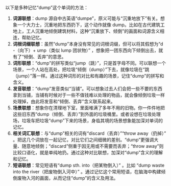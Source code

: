以下是多种记忆“dump”这个单词的方法：
1. **词源联想**：dump 源自中古英语“dumpe”，原义可能与“沉重地放下”有关。想象一个大力士，沉重地把东西扔下，这个动作就像 dump。比如在古代建筑工地上，工人沉重地倾倒建筑材料，这种“沉重放下、倾倒”的画面和词源含义相连，帮助记忆。
2. **词根词缀联想**：虽然“dump”本身没有常见的词根词缀，但可以将其假想为“d -（向下）+ ump（类似 lump 团状物）” ，想象把一团东西向下倾倒出去，就有了“倾倒、丢弃”的意思。
3. **词形联想**：“dump”的拼写类似“jump（跳）”，只是首字母不同。可以联想一个场景，一个人站在高处，把垃圾“倾倒（dump）”下去，就像垃圾在“跳（jump）”落一样。通过这种词形的对比和有趣的场景，记住“dump”的拼写和含义。
4. **发音联想**：“dump”发音类似“当铺”。可以想象过去人们会把一些不要的东西拿到当铺，当铺有时候对于一些不值钱难以处理的物品，就会像倾倒垃圾一样处理掉，由此将发音和“倾倒、丢弃”含义联系起来。
5. **场景联想**：想象你在清理地下室，里面堆满了多年不用的旧物。你一件件地把这些旧东西“dump（倾倒、丢弃）”到外面的垃圾桶里。或者设想在垃圾处理场，垃圾车把垃圾“dump”下来的场景，身临其境的场景想象能加深对单词的记忆。
6. **相关词汇联想**：与“dump”相关的词有“discard（丢弃）”“throw away（扔掉）” 。把这几个词放在一起记忆，对比它们之间细微的差别。“dump”更强调大量、随意地倾倒；“discard”侧重于因无用或不需要而丢弃；“throw away”则比较口语化，就是单纯地扔。通过这种对比联想，加深对“dump”含义的理解和记忆。
7. **短语联想**：常见短语有“dump sth. into（把某物倒入）” 。比如 “dump waste into the river（把废物倒入河中）” 。通过记忆这个常用短语，在脑海中构建倾倒废物入河的画面，从而记住“dump”的含义及用法。 